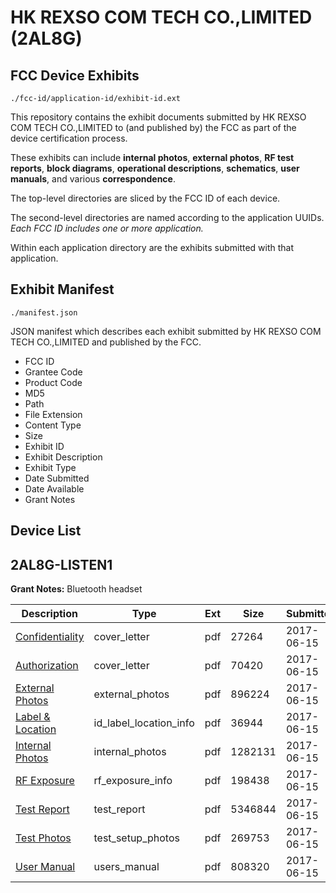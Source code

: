 # HK REXSO COM TECH CO.,LIMITED (2AL8G)
## FCC Device Exhibits

```
./fcc-id/application-id/exhibit-id.ext
```

This repository contains the exhibit documents submitted by HK REXSO COM TECH CO.,LIMITED to (and published by) the FCC as part of the device certification process.

These exhibits can include **internal photos**, **external photos**, **RF test reports**, **block diagrams**, **operational descriptions**, **schematics**, **user manuals**, and various **correspondence**.

The top-level directories are sliced by the FCC ID of each device.

The second-level directories are named according to the application UUIDs. *Each FCC ID includes one or more application.*

Within each application directory are the exhibits submitted with that application. 

## Exhibit Manifest

```
./manifest.json
```

JSON manifest which describes each exhibit submitted by HK REXSO COM TECH CO.,LIMITED and published by the FCC.

- FCC ID
- Grantee Code
- Product Code
- MD5
- Path
- File Extension
- Content Type
- Size
- Exhibit ID
- Exhibit Description
- Exhibit Type
- Date Submitted
- Date Available
- Grant Notes

## Device List
## 2AL8G-LISTEN1
**Grant Notes:** Bluetooth headset

| Description | Type | Ext | Size | Submitted | Available |
| ----------- | ---- | --- | ---- | --------- | --------- |
| [Confidentiality](2AL8G-LISTEN1/c8284bcd75c877129e6d40e69fe884d9/3428092.pdf) | cover_letter | pdf | 27264 | 2017-06-15 | 2017-06-15 |
| [Authorization](2AL8G-LISTEN1/c8284bcd75c877129e6d40e69fe884d9/3428095.pdf) | cover_letter | pdf | 70420 | 2017-06-15 | 2017-06-15 |
| [External Photos](2AL8G-LISTEN1/c8284bcd75c877129e6d40e69fe884d9/3428089.pdf) | external_photos | pdf | 896224 | 2017-06-15 | 2017-06-15 |
| [Label & Location](2AL8G-LISTEN1/c8284bcd75c877129e6d40e69fe884d9/3428093.pdf) | id_label_location_info | pdf | 36944 | 2017-06-15 | 2017-06-15 |
| [Internal Photos](2AL8G-LISTEN1/c8284bcd75c877129e6d40e69fe884d9/3428090.pdf) | internal_photos | pdf | 1282131 | 2017-06-15 | 2017-06-15 |
| [RF Exposure](2AL8G-LISTEN1/c8284bcd75c877129e6d40e69fe884d9/3428094.pdf) | rf_exposure_info | pdf | 198438 | 2017-06-15 | 2017-06-15 |
| [Test Report](2AL8G-LISTEN1/c8284bcd75c877129e6d40e69fe884d9/3428096.pdf) | test_report | pdf | 5346844 | 2017-06-15 | 2017-06-15 |
| [Test Photos](2AL8G-LISTEN1/c8284bcd75c877129e6d40e69fe884d9/3428088.pdf) | test_setup_photos | pdf | 269753 | 2017-06-15 | 2017-06-15 |
| [User Manual](2AL8G-LISTEN1/c8284bcd75c877129e6d40e69fe884d9/3428091.pdf) | users_manual | pdf | 808320 | 2017-06-15 | 2017-06-15 |

